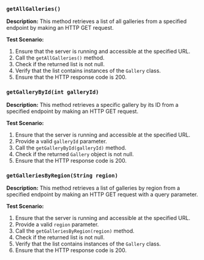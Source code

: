 
### `getAllGalleries()`

**Description:**
This method retrieves a list of all galleries from a specified endpoint by making an HTTP GET request. 

**Test Scenario:**
1. Ensure that the server is running and accessible at the specified URL.
2. Call the `getAllGalleries()` method.
3. Check if the returned list is not null.
4. Verify that the list contains instances of the `Gallery` class.
5. Ensure that the HTTP response code is 200.

### `getGalleryById(int galleryId)`

**Description:**
This method retrieves a specific gallery by its ID from a specified endpoint by making an HTTP GET request. 

**Test Scenario:**
1. Ensure that the server is running and accessible at the specified URL.
2. Provide a valid `galleryId` parameter.
3. Call the `getGalleryById(galleryId)` method.
4. Check if the returned `Gallery` object is not null.
5. Ensure that the HTTP response code is 200.

### `getGalleriesByRegion(String region)`

**Description:**
This method retrieves a list of galleries by region from a specified endpoint by making an HTTP GET request with a query parameter. 

**Test Scenario:**
1. Ensure that the server is running and accessible at the specified URL.
2. Provide a valid `region` parameter.
3. Call the `getGalleriesByRegion(region)` method.
4. Check if the returned list is not null.
5. Verify that the list contains instances of the `Gallery` class.
6. Ensure that the HTTP response code is 200.

